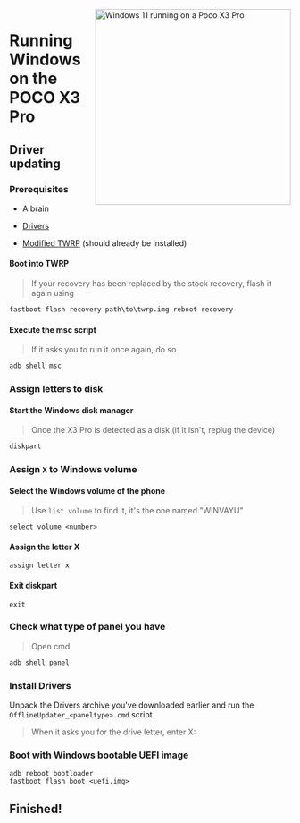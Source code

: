 <img align="right" src="https://github.com/n00b69/woa-vayu/blob/main/vayu.png" width="350" alt="Windows 11 running on a Poco X3 Pro">

# Running Windows on the POCO X3 Pro

## Driver updating

### Prerequisites
- A brain
- [Drivers](https://github.com/n00b69/woa-vayu/releases/tag/Drivers)

- [Modified TWRP](https://github.com/n00b69/woa-vayu/releases/tag/Recovery) (should already be installed)

#### Boot into TWRP
> If your recovery has been replaced by the stock recovery, flash it again using
```cmd
fastboot flash recovery path\to\twrp.img reboot recovery
```

#### Execute the msc script
> If it asks you to run it once again, do so
```cmd
adb shell msc
```

### Assign letters to disk
  

#### Start the Windows disk manager
> Once the X3 Pro is detected as a disk
> (if it isn't, replug the device)

```cmd
diskpart
```

### Assign `X` to Windows volume

#### Select the Windows volume of the phone
> Use `list volume` to find it, it's the one named "WINVAYU"

```diskpart
select volume <number>
```

#### Assign the letter X
```diskpart
assign letter x
```

#### Exit diskpart
```diskpart
exit
```

### Check what type of panel you have
> Open cmd
```cmd
adb shell panel
```

### Install Drivers
Unpack the Drivers archive you've downloaded earlier and run the `OfflineUpdater_<paneltype>.cmd` script
> When it asks you for the drive letter, enter X:
  

### Boot with Windows bootable UEFI image
```
adb reboot bootloader
fastboot flash boot <uefi.img>
```

## Finished!
